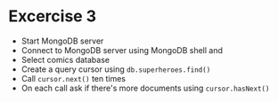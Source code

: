# Excercise 3

* Start MongoDB server
* Connect to MongoDB server using MongoDB shell and 
* Select comics database
* Create a query cursor using `db.superheroes.find()`
* Call `cursor.next()` ten times
* On each call ask if there's more documents using `cursor.hasNext()`
